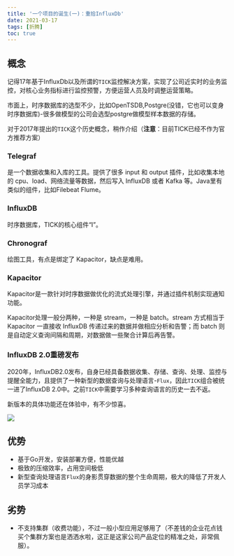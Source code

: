 ```yaml
---
title: '一个项目的诞生(一)：重拾InfluxDb'
date: 2021-03-17
tags: [折腾]
toc: true
---
```


## 概念

记得17年基于InfluxDb以及所谓的`TICK`监控解决方案，实现了公司近实时的业务监控，对核心业务指标进行监控预警，方便运营人员及时调整运营策略。

市面上，时序数据库的选型不少，比如OpenTSDB,Postgre(没错，它也可以变身时序数据库)-很多做模型的公司会选型postgre做模型样本数据的存储。

对于2017年提出的`TICK`这个历史概念，稍作介绍（**注意**：目前TICK已经不作为官方推荐方案）

### Telegraf

是一个数据收集和入库的工具。提供了很多 input 和 output 插件，比如收集本地的 cpu、load、网络流量等数据，然后写入 InfluxDB 或者 Kafka 等。Java里有类似的组件，比如Filebeat Flume。

### InfluxDB

时序数据库，TICK的核心组件“I”。

### Chronograf

绘图工具，有点是绑定了 Kapacitor，缺点是难用。

### Kapacitor

Kapacitor是一款针对时序数据做优化的流式处理引擎，并通过插件机制实现通知功能。

Kapacitor处理一般分两种，一种是 stream，一种是 batch。stream 方式相当于 Kapacitor 一直接收 InfluxDB 传递过来的数据并做相应分析和告警；而 batch 则是自动定义查询间隔和周期，对数据做一些聚合计算后再告警。



### InfluxDB 2.0重磅发布

2020年，InfluxDB2.0发布，自身已经具备数据收集、存储、查询、处理、监控与提醒全能力，且提供了一种新型的数据查询与处理语言-`Flux`，因此`TICK`组合被统一进了InfluxDB 2.0中。之前`TICK`中需要学习多种查询语言的历史一去不返。

新版本的具体功能还在体验中，有不少惊喜。



![](https://www.influxdata.com/wp-content/uploads/APM-Diagram-2.png)

## 优势

- 基于Go开发，安装部署方便，性能优越
- 极致的压缩效率，占用空间极低
- 新型查询处理语言`Flux`的身影贯穿数据的整个生命周期，极大的降低了开发人员学习成本

## 劣势

- 不支持集群（收费功能），不过一般小型应用足够用了（不差钱的企业花点钱买个集群方案也是洒洒水啦，这正是这家公司产品定位的精准之处，非常佩服）。
